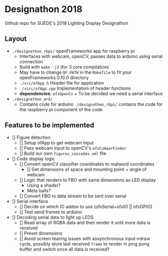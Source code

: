 # Designathon 2018
Github repo for SUEDE's 2018 Lighting Display Designathon

## Layout
- `./designathon_rbpi/` openFrameworks app for raspberry pi
    - Interfaces with webcam, openCV, passes data to arduino using serial connection
    - Build with `make -j3` (for 3 core compilation)
    - May have to change `OF_PATH` in the `Makefile` to fit your openFrameworks 0.10.0 directory
    - `./src/ofApp.h` Header file for application
    - `./sirc/ofApp.cpp` Implementation of header functions
    - **dependencies:** `ofxOpenCv` + To be decided we need a serial interface
- `./designathon_ard/`
    - Contains code for arduino
`./designathon_rbpi/` contains the code for the raspberry pi component of the code
   
## Features to be implemented

- [] Figure detection
    - [] Setup ofApp to get webcam input
    - [] Pass webcam input to openCV's `ofxCvHaarFinder`
    - [] Build our own `figures_cascades.xml` file
- [] Code display logic
    - [] Convert openCV classifier coordinates to realword coordinates
        - [] Get dimensions of space and mounting point + angle of webcam
    - [] Logic that renders to FBO with same dimensions as LED display
        - Using a shader?
        - Meta balls?
    - [] Convert FBO to data stream to be sent over serial
- [] Serial interface
    - [] Decide on which IO addon to use (ofxSerial+ofxIO || ofxGPIO)
    - [] Test send frames to arduino
- [] Decoding serial data to light up LEDS
    - [] Read array of RGBA data and then render it until more data is received
    - [] Preset dimensions
    - [] Avoid screen tearing issues with assynchronous input->draw cycle, possibly store last received `frame` to render in ping pong buffer and switch once all data is received?

